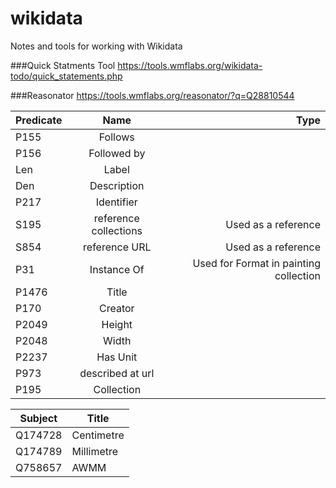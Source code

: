 # wikidata
Notes and tools for working with Wikidata


###Quick Statments Tool
https://tools.wmflabs.org/wikidata-todo/quick_statements.php 

###Reasonator
https://tools.wmflabs.org/reasonator/?q=Q28810544



| Predicate     | Name          | Type  |
| ------------- |:-------------:| -----:|
|P155|Follows|  |
|P156|Followed by|   |
|Len|Label|    |
|Den|Description | |
|P217|Identifier||
|S195|reference collections|Used as a reference|
|S854|reference URL|Used as a reference|
|P31|Instance Of| Used for Format in painting collection |
|P1476|Title||
|P170|Creator||
|P2049|Height||
|P2048|Width||
|P2237|Has Unit|
|P973|described at url|
|P195|Collection|



|Subject|Title|
|-----|------|
|Q174728|Centimetre
|Q174789|Millimetre
|Q758657|AWMM






